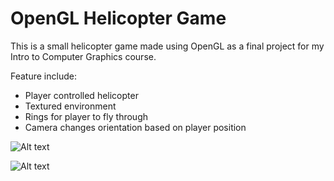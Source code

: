 # OpenGL Helicopter Game

This is a small helicopter game made using OpenGL as a final project for my Intro to Computer Graphics course.

Feature include:

  - Player controlled helicopter
  - Textured environment
  - Rings for player to fly through
  - Camera changes orientation based on player position

![Alt text](Screenshots/heli.gif?raw=true "heli.gif")

![Alt text](Screenshots/skybox.gif?raw=true "skybox.gif")
